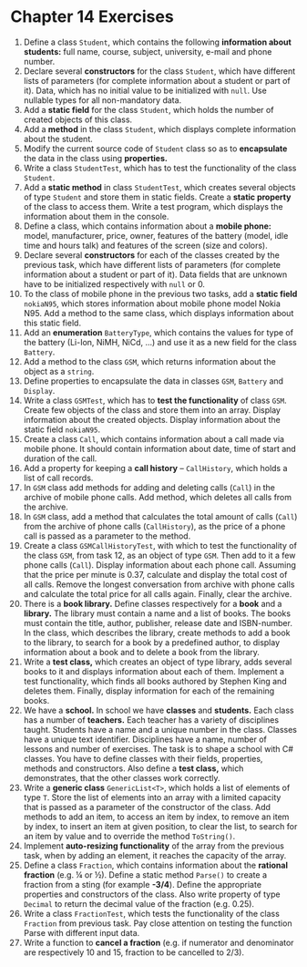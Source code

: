 # Chapter 14 Exercises

1. Define a class `Student`, which contains the following **information about students:** full name, course, subject, university, e-mail and phone number.
2. Declare several **constructors** for the class `Student`, which have different lists of parameters (for complete information about a student or part of it). Data, which has no initial value to be initialized with `null`. Use nullable types for all non-mandatory data.
3. Add a **static field** for the class `Student`, which holds the number of created objects of this class.
4. Add a **method** in the class `Student`, which displays complete information about the student.
5. Modify the current source code of `Student` class so as to **encapsulate** the data in the class using **properties.**
6. Write a class `StudentTest`, which has to test the functionality of the class `Student`.
7. Add a **static method** in class `StudentTest`, which creates several objects of type `Student` and store them in static fields. Create a **static property** of the class to access them. Write a test program, which displays the information about them in the console.
8. Define a class, which contains information about a **mobile phone:** model, manufacturer, price, owner, features of the battery (model, idle time and hours talk) and features of the screen (size and colors).
9. Declare several **constructors** for each of the classes created by the previous task, which have different lists of parameters (for complete information about a student or part of it). Data fields that are unknown have to be initialized respectively with `null` or 0.
10. To the class of mobile phone in the previous two tasks, add a **static field** `nokiaN95`, which stores information about mobile phone model Nokia N95. Add a method to the same class, which displays information about this static field.
11. Add an **enumeration** `BatteryType`, which contains the values for type of the battery (Li-Ion, NiMH, NiCd, …) and use it as a new field for the class `Battery`.
12. Add a method to the class `GSM`, which returns information about the object as a `string`.
13. Define properties to encapsulate the data in classes `GSM`, `Battery` and `Display`.
14. Write a class `GSMTest`, which has to **test the functionality** of class `GSM`. Create few objects of the class and store them into an array. Display information about the created objects. Display information about the static field `nokiaN95`.
15. Create a class `Call`, which contains information about a call made via mobile phone. It should contain information about date, time of start and duration of the call.
16. Add a property for keeping a **call history** – `CallHistory`, which holds a list of call records.
17. In `GSM` class add methods for adding and deleting calls (`Call`) in the archive of mobile phone calls. Add method, which deletes all calls from the archive.
18. In `GSM` class, add a method that calculates the total amount of calls (`Call`) from the archive of phone calls (`CallHistory`), as the price of a phone call is passed as a parameter to the method.
19. Create a class `GSMCallHistoryTest`, with which to test the functionality of the class `GSM`, from task 12, as an object of type `GSM`. Then add to it a few phone calls (`Call`). Display information about each phone call. Assuming that the price per minute is 0.37, calculate and display the total cost of all calls. Remove the longest conversation from archive with phone calls and calculate the total price for all calls again. Finally, clear the archive.
20. There is a **book library.** Define classes respectively for a **book** and a **library.** The library must contain a name and a list of books. The books must contain the title, author, publisher, release date and ISBN-number. In the class, which describes the library, create methods to add a book to the library, to search for a book by a predefined author, to display information about a book and to delete a book from the library.
21. Write a **test class,** which creates an object of type library, adds several books to it and displays information about each of them. Implement a test functionality, which finds all books authored by Stephen King and deletes them. Finally, display information for each of the remaining books.
22. We have a **school.** In school we have **classes** and **students.** Each class has a number of **teachers.** Each teacher has a variety of disciplines taught. Students have a name and a unique number in the class. Classes have a unique text identifier. Disciplines have a name, number of lessons and number of exercises. The task is to shape a school with C# classes. You have to define classes with their fields, properties, methods and constructors. Also define a **test class,** which demonstrates, that the other classes work correctly.
23. Write a **generic class** `GenericList<T>`, which holds a list of elements of type `T`. Store the list of elements into an array with a limited capacity that is passed as a parameter of the constructor of the class. Add methods to add an item, to access an item by index, to remove an item by index, to insert an item at given position, to clear the list, to search for an item by value and to override the method `ToString()`.
24. Implement **auto-resizing functionality** of the array from the previous task, when by adding an element, it reaches the capacity of the array.
25. Define a class `Fraction`, which contains information about the **rational fraction** (e.g. ¼ or ½). Define a static method `Parse()` to create a fraction from a sting (for example **-3/4**). Define the appropriate properties and constructors of the class. Also write property of type `Decimal` to return the decimal value of the fraction (e.g. 0.25).
26. Write a class `FractionTest`, which tests the functionality of the class `Fraction` from previous task. Pay close attention on testing the function Parse with different input data.
27. Write a function to **cancel a fraction** (e.g. if numerator and denominator are respectively 10 and 15, fraction to be cancelled to 2/3).
